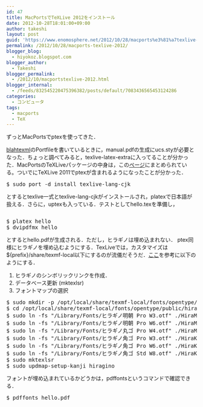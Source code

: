 ```yaml
---
id: 47
title: MacPortsでTeXLive 2012をインストール
date: 2012-10-28T18:01:00+09:00
author: takeshi
layout: post
guid: 'https://www.enomosphere.net/2012/10/28/macports%e3%81%a7texlive-2012%e3%82%92%e3%82%a4%e3%83%b3%e3%82%b9%e3%83%88%e3%83%bc%e3%83%ab/'
permalink: /2012/10/28/macports-texlive-2012/
blogger_blog:
  - hiyokoz.blogspot.com
blogger_author:
  - Takeshi
blogger_permalink:
  - /2012/10/macportstexlive-2012.html
blogger_internal:
  - /feeds/832545220475396382/posts/default/7083436565453124286
categories:
  - コンピュータ
tags:
  - macports
  - TeX
---
```

ずっとMacPortsでptexを使ってきた． <!--more-->

<a href="https://svn.macports.org/repository/macports/trunk/dports/tex/blahtexml/Portfile">blahtexml</a>のPortfileを書いているときに，manual.pdfの生成にucs.styが必要となった．ちょっと調べてみると，texlive-latex-extraに入ってることが分かった．MacPortsのTeXLiveパッケージの中身は，この<a href="http://trac.macports.org/wiki/TeXLivePackages">ページ</a>にまとめられている。ついでにTeXLive 2011でptexが含まれるようになったことが分かった．
<pre>$ sudo port -d install texlive-lang-cjk</pre>
とするとtexlive一式とtexlive-lang-cjkがインストールされ，platexで日本語が扱える．さらに，uptexも入っている．テストとしてhello.texを準備し，
<pre></pre>
<pre>$ platex hello
$ dvipdfmx hello</pre>
とするとhello.pdfが生成される．ただし，ヒラギノは埋め込まれない． ptex同様にヒラギノを埋め込むようにする．TexLiveでは，カスタマイズは${prefix}/share/texmf-local以下にするのが流儀だそうだ．<a href="http://www.fugenji.org/~thomas/texlive-guide/font_setup.html">ここ</a>を参考に以下のようにする．
<ol>
 	<li>ヒラギノのシンボリックリンクを作成．</li>
 	<li>データベース更新 (mktexlsr)</li>
 	<li>フォントマップの選択</li>
</ol>
<pre>$ sudo mkdir -p /opt/local/share/texmf-local/fonts/opentype/public/hiragino/
$ cd /opt/local/share/texmf-local/fonts/opentype/public/hiragino/
$ sudo ln -fs "/Library/Fonts/ヒラギノ明朝 Pro W3.otf" ./HiraMinPro-W3.otf 
$ sudo ln -fs "/Library/Fonts/ヒラギノ明朝 Pro W6.otf" ./HiraMinPro-W6.otf
$ sudo ln -fs "/Library/Fonts/ヒラギノ丸ゴ Pro W4.otf" ./HiraMaruPro-W4.otf
$ sudo ln -fs "/Library/Fonts/ヒラギノ角ゴ Pro W3.otf" ./HiraKakuPro-W3.otf
$ sudo ln -fs "/Library/Fonts/ヒラギノ角ゴ Pro W6.otf" ./HiraKakuPro-W6.otf
$ sudo ln -fs "/Library/Fonts/ヒラギノ角ゴ Std W8.otf" ./HiraKakuStd-W8.otf
$ sudo mktexlsr
$ sudo updmap-setup-kanji hiragino</pre>
フォントが埋め込まれているかどうかは，pdffontsというコマンドで確認できる．
<pre>$ pdffonts hello.pdf</pre>